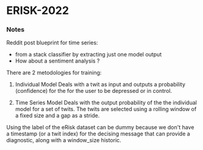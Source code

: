 # ERISK-2022

### Notes
Reddit post blueprint for time series:
 - from a stack classifier by extracting just one model output
 - How about a sentiment analysis ?
 
 There are 2 metodologies for training:

 1) Individual Model
    Deals with a twit as input and outputs a probability (confidence) for the for the user to be depressed or in control.
    
 2) Time Series Model
    Deals with the output probability of the the individual model for a set of twits. The twits are selected using a rolling window of a fixed size and a gap as a stride.

Using the label of the eRisk dataset can be dummy because we don't have a timestamp (or a twit index) for the decising message that can provide a diagnostic, along with a window_size historic.